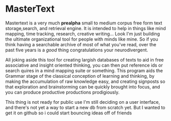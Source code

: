 # MasterText

Mastertext is a very much **prealpha** small to medium corpus free form text storage,search, and retrieval engine. It is intended to help in things like mind mapping, time tracking, research, creative writing... Look I'm just building the ultimate organizational tool for people with minds like mine. So if you think having a searchable archive of most of what you've read, over the past five years is a *good* thing congratulations your neurodivergent.


All joking aside this tool for creating largish databases of texts to aid in free associative and insight oriented thinking, you can then put reference ids or search quires in a mind mapping suite or something. This program aids the Grammar stage of the classical conception of learning and thinking, by making the accumulation of raw knowledge easy, and creating signposts so that exploration and brainstorming can be quickly brought into focus, and you can produce productive productions prodigiously.

This thing is not ready for public use I'm still deciding on a user interface, and there's not yet  a way to start a new db from scratch yet. But I wanted to get it on github so i could start bouncing ideas off of friends

